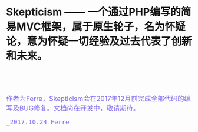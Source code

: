

# Skepticism —— 一个通过PHP编写的简易MVC框架，属于原生轮子，名为怀疑论，意为怀疑一切经验及过去代表了创新和未来。 #


<br /><br /><br />


<td bgcolor="#00FF7F">
<font color="#7B68EE" size=4>作者为Ferre，Skepticism会在2017年12月前完成全部代码的编写及BUG修复。文档尚在开发中，敬请期待。
</td>

					
    _2017.10.24 Ferre
